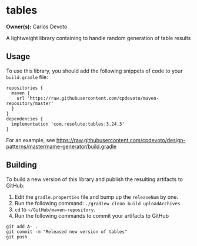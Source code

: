 # tables

**Owner(s):** Carlos Devoto

A lightweight library containing to handle random generation of table results

## Usage

To use this library, you should add the following snippets of code to your ``build.gradle`` file:

```
repositories {
  maven {
    url 'https://raw.githubusercontent.com/cpdevoto/maven-repository/master'
  }
}
dependencies {
  implementation 'com.resolute:tables:3.24.3'
}
```

For an example, see https://raw.githubusercontent.com/cpdevoto/design-patterns/master/name-generator/build.gradle

## Building

To build a new version of this library and publish the resulting artifacts to GitHub:

  1. Edit the ``gradle.properties`` file and bump up the ``releaseNum`` by one.
  2. Run the following command: ``./gradlew clean build uploadArchives``
  3. ``cd`` to ``~/GitHub/maven-repository``.
  4. Run the following commands to commit your artifacts to GitHub
  
```
git add A- .
git commit -m "Released new version of tables"
git push
```  
